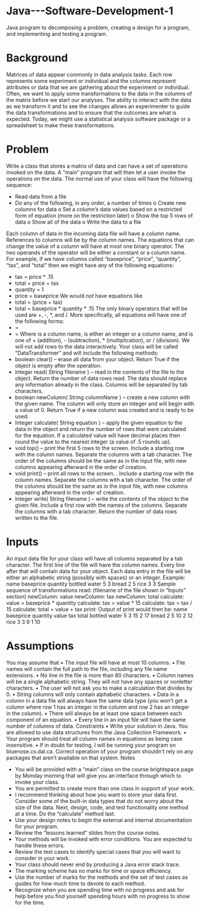 # Java---Software-Development-1

Java program to decomposing a problem, creating a design for a program, and implementing and testing a program.

Background
==============
Matrices of data appear commonly in data analysis tasks. Each row represents some
experiment or individual and the columns represent attributes or data that we are gathering
about the experiment or individual. Often, we want to apply some transformations to the data
in the columns of the matrix before we start our analyses.
The ability to interact with the data as we transform it and to see the changes allows an
experimenter to guide the data transformations and to ensure that the outcomes are what is
expected. Today, we might use a statistical analysis software package or a spreadsheet to make
these transformations.



Problem
==============
Write a class that stores a matrix of data and can have a set of operations invoked on the data.
A “main” program that will then let a user invoke the operations on the data.
The normal use of your class will have the following sequence:
- Read data from a file
- Do any of the following, in any order, a number of times
o Create new columns for data
o Set a column’s data values based on a restricted form of equation (more on the
restriction later)
o Show the top 5 rows of data
o Show all of the data
o Write the data to a file

Each column of data in the incoming data file will have a column name. References to columns
will be by the column names.
The equations that can change the value of a column will have at most one binary operator.
The two operands of the operator will be either a constant or a column name. For example, if
we have columns called “baseprice”, “price”, “quantity”, “tax”, and “total” then we might have
any of the following equations:
- tax = price * .15
- total = price + tax
- quantity = 1
- price = baseprice
We would _not_ have equations like
- total = (price + tax)
- total = baseprice * quantity * .15
The only binary operators that will be used are +, -, *, and /. More specifically, all equations will
have one of the following forms:
- <columnName> = <value> <operator> <value>
- <columnName> = <value>
Where <columnName> is a column name, <value> is either an integer or a column name, and
<operator> is one of + (addition), - (subtraction), * (multiplication), or / (division).
We will not add rows to the data interactively.
Your class will be called “DataTransformer” and will include the following methods:
- boolean clear() – erase all data from your object. Return True if the object is empty
after the operation.
- Integer read( String filename ) – read in the contents of the file to the object. Return
the number of data rows read. The data should replace any information already in the
class. Columns will be separated by tab characters.
- boolean newColumn( String columnName ) – create a new column with the given name.
The column will only store an integer and will begin with a value of 0. Return True if a
new column was created and is ready to be used.
- Integer calculate( String equation ) – apply the given equation to the data in the object
and return the number of rows that were calculated for the equation. If a calculated
value will have decimal places then round the value to the nearest integer (a value of .5
rounds up).
- void top() – print the first 5 rows to the screen. Include a starting row with the column
names. Separate the columns with a tab character. The order of the columns should be
the same as in the input file, with new columns appearing afterward in the order of
creation.
- void print() – print all rows to the screen. . Include a starting row with the column
names. Separate the columns with a tab character. The order of the columns should be
the same as in the input file, with new columns appearing afterward in the order of
creation.
- Integer write( String filename ) – write the contents of the object to the given file.
Include a first row with the names of the columns. Separate the columns with a tab
character. Return the number of data rows written to the file.

Inputs
==========
An input data file for your class will have all columns separated by a tab character. The first line
of the file will have the column names. Every line after that will contain data for your object.
Each data entry in the file will be either an alphabetic string (possibly with spaces) or an integer.
Example:
name baseprice quantity
bottled water 5 3
bread 2 5
rice 3 3
Sample sequence of transformations
read: (filename of the file shown in “Inputs” section)
newColumn: value
newColumn: tax
newColumn: total
calculate: value = baseprice * quantity
calculate: tax = value * 15
calculate: tax = tax / 15
calculate: total = value + tax
print:
Output of print would then be:
name baseprice quantity value tax total
bottled water 5 3 15 2 17
bread 2 5 10 2 12
rice 3 3 9 1 10

Assumptions
==============
You may assume that
• The input file will have at most 10 columns.
• File names will contain the full path to the file, including any file name extensions.
• No line in the file is more than 80 characters.
• Column names will be a single alphabetic string. They will not have any spaces or nonletter
characters.
• The user will not ask you to make a calculation that divides by 0.
• String columns will only contain alphabetic characters.
• Data in a column in a data file will always have the same data type (you won’t get a
column where row 1 has an integer in the column and row 2 has an integer in the
column).
• There will always be at least one space between each component of an equation.
• Every line in an input file will have the same number of columns of data.
Constraints
• Write your solution in Java. You are allowed to use data structures from the Java
Collection Framework.
• Your program should treat all column names in equations as being case insensitive.
• If in doubt for testing, I will be running your program on bluenose.cs.dal.ca. Correct
operation of your program shouldn’t rely on any packages that aren’t available on that
system.
Notes
- You will be provided with a “main” class on the course brightspace page by Monday
morning that will give you an interface through which to invoke your class.
- You are permitted to create more than one class in support of your work.
- I recommend thinking about how you want to store your data first. Consider some of
the built-in data types that do not worry about the size of the data. Next, design, code,
and test functionality one method at a time. Do the “calculate” method last.
- Use your design notes to begin the external and internal documentation for your
program.
- Review the “lessons learned” slides from the course notes.
- Your methods will be invoked with error conditions. You are expected to handle these
errors.
- Review the test cases to identify special cases that you will want to consider in your
work.
- Your class should never end by producing a Java error stack trace.
- The marking scheme has no marks for time or space efficiency.
- Use the number of marks for the methods and the set of test cases as guides for how
much time to devote to each method.
- Recognize when you are spending time with no progress and ask for help before you
find yourself spending hours with no progress to show for the time.

